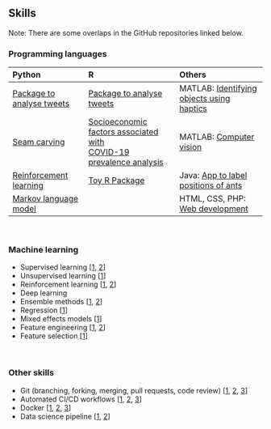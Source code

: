 ## Skills

Note: There are some overlaps in the GitHub repositories linked below.

### Programming languages

Python          |  R |  Others
:-------------------------|:-------------------------|:-------------------------
[Package to analyse tweets](https://github.com/UBC-MDS/pytextprep)  |  [Package to analyse tweets](https://github.com/UBC-MDS/textprepr) | MATLAB: [Identifying objects using haptics](https://github.com/joshsia/haptics-classification)
[Seam carving](https://github.com/joshsia/seam-carving) | [Socioeconomic factors associated with <br> COVID-19 prevalence analysis](https://github.com/joshsia/DSCI_522_US_social_determinants_of_health_by_county?organization=joshsia&organization=joshsia) | MATLAB: [Computer vision](https://github.com/joshsia/calculator-images-cv)
[Reinforcement learning](https://github.com/joshsia/random-maze-rl) | [Toy R Package](https://github.com/joshsia/regexcite) | Java: [App to label positions of ants](https://github.com/joshsia/Ants)
[Markov language model](https://github.com/joshsia/markov-language-model) |  | HTML, CSS, PHP: [Web development](https://github.com/joshsia/auditory-illusions)

<br>

### Machine learning

- Supervised learning [[1](https://github.com/joshsia/monkey-neural-decoder), [2](https://github.com/joshsia/predict-text-disaster)]
- Unsupervised learning [[1](https://github.com/joshsia/haptics-classification)]
- Reinforcement learning [[1](https://github.com/joshsia/random-maze-rl), [2](https://github.com/joshsia/gridworld-rl)]
- Deep learning
- Ensemble methods [[1](https://github.com/joshsia/monkey-neural-decoder), [2](https://github.com/joshsia/predict-credit-default)]
- Regression [[1](https://github.com/joshsia/DSCI_522_US_social_determinants_of_health_by_county?organization=joshsia&organization=joshsia)]
- Mixed effects models [[1](https://github.com/joshsia/modelling-fungal-growth)]
- Feature engineering [[1](https://github.com/joshsia/predict-text-disaster), [2](https://github.com/joshsia/predict-credit-default)]
- Feature selection [[1](https://github.com/joshsia/predict-credit-default)]

<br> 

### Other skills

- Git (branching, forking, merging, pull requests, code review) [[1](https://github.com/UBC-MDS/pytextprep), [2](https://github.com/UBC-MDS/textprepr), [3](https://github.com/joshsia/DSCI_522_US_social_determinants_of_health_by_county?organization=joshsia&organization=joshsia)]
- Automated CI/CD workflows [[1](https://github.com/UBC-MDS/pytextprep), [2](https://github.com/joshsia/DSCI_522_US_social_determinants_of_health_by_county?organization=joshsia&organization=joshsia), [3](https://github.com/joshsia/seam-carving)]
- Docker [[1](https://github.com/joshsia/DSCI_522_US_social_determinants_of_health_by_county?organization=joshsia&organization=joshsia), [2](https://github.com/joshsia/markov-language-model), [3](https://github.com/joshsia/seam-carving)]
- Data science pipeline [[1](https://github.com/joshsia/DSCI_522_US_social_determinants_of_health_by_county?organization=joshsia&organization=joshsia), [2](https://github.com/joshsia/predict-credit-default)]
